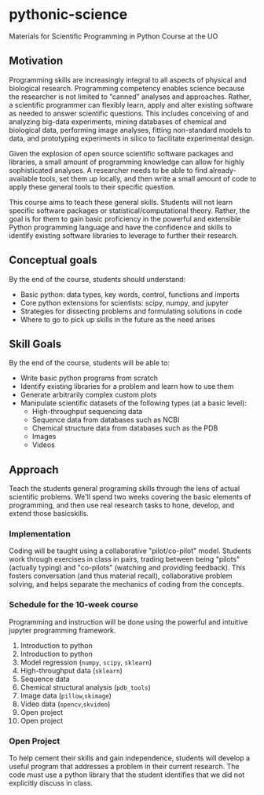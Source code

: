 # pythonic-science
Materials for Scientific Programming in Python Course at the UO

## Motivation

Programming skills are increasingly integral to all aspects of physical and biological research. Programming competency enables science because the researcher is not limited to “canned” analyses and approaches. Rather, a scientific programmer can flexibly learn, apply and alter existing software as needed to answer scientific questions. This includes conceiving of and analyzing big-data experiments, mining databases of chemical and biological data, performing image analyses, fitting non-standard models to data, and prototyping experiments in silico to facilitate experimental design. 

Given the explosion of open source scientific software packages and libraries, a small amount of programming knowledge can allow for highly sophisticated analyses. A researcher needs to be able to find already-available tools, set them up locally, and then write a small amount of code to apply these general tools to their specific question. 

This course aims to teach these general skills. Students will not learn specific software packages or statistical/computational theory. Rather, the goal is for them to gain basic proficiency in the powerful and extensible Python programming language and have the confidence and skills to identify existing software libraries to leverage to further their research. 

## Conceptual goals

By the end of the course, students should understand:

 * Basic python: data types, key words, control, functions and imports
 * Core python extensions for scientists: scipy, numpy, and jupyter
 * Strategies for dissecting problems and formulating solutions in code
 * Where to go to pick up skills in the future as the need arises

## Skill Goals

By the end of the course, students will be able to:

 * Write basic python programs from scratch
 * Identify existing libraries for a problem and learn how to use them
 * Generate arbitrarily complex custom plots
 * Manipulate scientific datasets of the following types (at a basic level):
   * High-throughput sequencing data 
   * Sequence data from databases such as NCBI
   * Chemical structure data from databases such as the PDB
   * Images
   * Videos

## Approach

Teach the students general programing skills through the lens of actual scientific problems. We'll spend two weeks covering the basic elements of programming, and then use real research tasks to hone, develop, and extend those basicskills.

### Implementation
Coding will be taught using a collaborative "pilot/co-pilot" model. Students work through exercises in class in pairs, trading between being "pilots" (actually typing) and "co-pilots" (watching and providing feedback). This fosters conversation (and thus material recall), collaborative problem solving, and helps separate the mechanics of coding from the concepts. 

### Schedule for the 10-week course

Programming and instruction will be done using the powerful and intuitive jupyter programming framework. 

1. Introduction to python
2. Introduction to python
3. Model regression (`numpy`, `scipy`, `sklearn`)
4. High-throughput data (`sklearn`)
5. Sequence data 
6. Chemical structural analysis (`pdb_tools`)
7. Image data (`pillow`,`skimage`)
8. Video data (`opencv`,`skvideo`)
9. Open project
10. Open project

### Open Project
To help cement their skills and gain independence, students will develop a useful program that addresses a problem in their current research. The code must use a python library that the student identifies that we did not explicitly discuss in class. 
